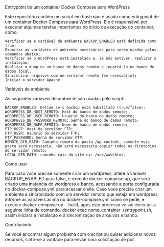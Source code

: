 Entrypoint de um container Docker Compose para WordPress

Este repositório contém um script em bash que é usado como entrypoint de um container Docker Compose para WordPress. Ele é responsável por executar algumas tarefas importantes no início da execução do container, como:

    Verificar se a variável de ambiente BACKUP_ENABLED está definida como true;
    Exportar as variáveis de ambiente necessárias para serem usadas pelos comandos abaixo;
    Verificar se o WordPress está instalado e, se não estiver, realizar a instalação;
    Realizar o dump de um banco de dados remoto e importá-lo no banco de dados local;
    Sincronizar arquivos com um servidor remoto (se necessário);
    Iniciar o servidor Apache.

Variáveis de ambiente

As seguintes variáveis de ambiente são usadas pelo script:

    BACKUP_ENABLED: Define se o backup está habilitado (true/false);
    WORDPRESS_DB_HOST_REMOTO: Host do banco de dados remoto;
    WORDPRESS_DB_USER_REMOTO: Usuário do banco de dados remoto;
    WORDPRESS_DB_PASSWORD_REMOTO: Senha do banco de dados remoto;
    WORDPRESS_DB_NAME_REMOTO: Nome do banco de dados remoto;
    FTP_HOST: Host do servidor FTP;
    FTP_USER: Usuário do servidor FTP;
    FTP_PASSWORD: Senha do servidor FTP;
    REMOTE_DIR_PATH: Caminho remoto da pasta /wp-content, somente esta pasta será necessario, não será necessario copiar todos os diretorios do servidor remoto;
    LOCAL_DIR_PATH: caminha raiz do site ex: /var/www/html.

Como usar

Para caso voce precise somente criar um wordpress, altere a variavel BACKUP_ENABLED para false, e execute docker-compose up, que será criado uma instancia do wordpress e banco, acessando a porta configurada no docker-compose.yml para acessar o site.
Caso voce precise criar um ambiente a sincronizado com um servidor remoto que esteja em wordpress, informe as variaveis acima no docker-compose.yml como se pede, e execute docker-compose up --build, apos este processo vc vai executar a seguinte linha de comando, docker exec nome_container ./entrypoint.sh, assim iniciara a instalacao e a sincronizaçao de arquivos e banco.


Contribuindo

Se você encontrar algum problema com o script ou quiser adicionar novos recursos, sinta-se à vontade para enviar uma solicitação de pull.

